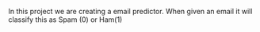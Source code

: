 In this project we are creating a email predictor.
When given an email it will classify this as Spam (0) or Ham(1) 
